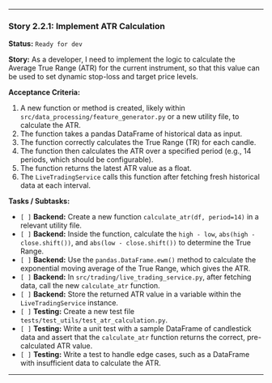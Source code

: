 ---

### **Story 2.2.1: Implement ATR Calculation**

**Status:** `Ready for dev`

**Story:**
As a developer, I need to implement the logic to calculate the Average True Range (ATR) for the current instrument, so that this value can be used to set dynamic stop-loss and target price levels.

**Acceptance Criteria:**
1.  A new function or method is created, likely within `src/data_processing/feature_generator.py` or a new utility file, to calculate the ATR.
2.  The function takes a pandas DataFrame of historical data as input.
3.  The function correctly calculates the True Range (TR) for each candle.
4.  The function then calculates the ATR over a specified period (e.g., 14 periods, which should be configurable).
5.  The function returns the latest ATR value as a float.
6.  The `LiveTradingService` calls this function after fetching fresh historical data at each interval.

**Tasks / Subtasks:**
-   `[ ]` **Backend:** Create a new function `calculate_atr(df, period=14)` in a relevant utility file.
-   `[ ]` **Backend:** Inside the function, calculate the `high - low`, `abs(high - close.shift())`, and `abs(low - close.shift())` to determine the True Range.
-   `[ ]` **Backend:** Use the `pandas.DataFrame.ewm()` method to calculate the exponential moving average of the True Range, which gives the ATR.
-   `[ ]` **Backend:** In `src/trading/live_trading_service.py`, after fetching data, call the new `calculate_atr` function.
-   `[ ]` **Backend:** Store the returned ATR value in a variable within the `LiveTradingService` instance.
-   `[ ]` **Testing:** Create a new test file `tests/test_utils/test_atr_calculation.py`.
-   `[ ]` **Testing:** Write a unit test with a sample DataFrame of candlestick data and assert that the `calculate_atr` function returns the correct, pre-calculated ATR value.
-   `[ ]` **Testing:** Write a test to handle edge cases, such as a DataFrame with insufficient data to calculate the ATR.

---